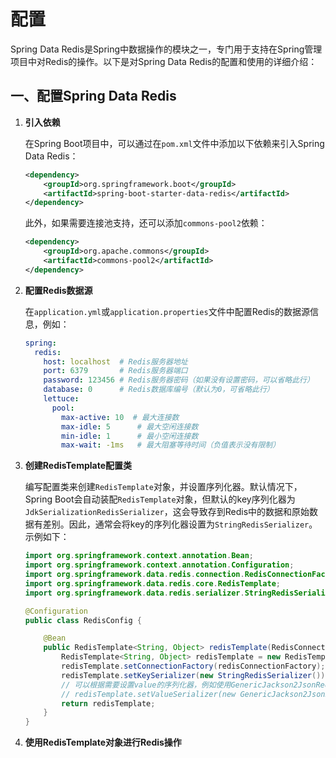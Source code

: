 # 配置

Spring Data Redis是Spring中数据操作的模块之一，专门用于支持在Spring管理项目中对Redis的操作。以下是对Spring Data Redis的配置和使用的详细介绍：

## 一、配置Spring Data Redis

1. **引入依赖**

   在Spring Boot项目中，可以通过在`pom.xml`文件中添加以下依赖来引入Spring Data Redis：

   ```xml
   <dependency>
       <groupId>org.springframework.boot</groupId>
       <artifactId>spring-boot-starter-data-redis</artifactId>
   </dependency>
   ```

   此外，如果需要连接池支持，还可以添加`commons-pool2`依赖：

   ```xml
   <dependency>
       <groupId>org.apache.commons</groupId>
       <artifactId>commons-pool2</artifactId>
   </dependency>
   ```

2. **配置Redis数据源**

   在`application.yml`或`application.properties`文件中配置Redis的数据源信息，例如：

   ```yaml
   spring:
     redis:
       host: localhost  # Redis服务器地址
       port: 6379       # Redis服务器端口
       password: 123456 # Redis服务器密码（如果没有设置密码，可以省略此行）
       database: 0      # Redis数据库编号（默认为0，可省略此行）
       lettuce:
         pool:
           max-active: 10  # 最大连接数
           max-idle: 5      # 最大空闲连接数
           min-idle: 1      # 最小空闲连接数
           max-wait: -1ms   # 最大阻塞等待时间（负值表示没有限制）
   ```

3. **创建RedisTemplate配置类**

   编写配置类来创建`RedisTemplate`对象，并设置序列化器。默认情况下，Spring Boot会自动装配`RedisTemplate`对象，但默认的key序列化器为`JdkSerializationRedisSerializer`，这会导致存到Redis中的数据和原始数据有差别。因此，通常会将key的序列化器设置为`StringRedisSerializer`。示例如下：

   ```java
   import org.springframework.context.annotation.Bean;
   import org.springframework.context.annotation.Configuration;
   import org.springframework.data.redis.connection.RedisConnectionFactory;
   import org.springframework.data.redis.core.RedisTemplate;
   import org.springframework.data.redis.serializer.StringRedisSerializer;

   @Configuration
   public class RedisConfig {

       @Bean
       public RedisTemplate<String, Object> redisTemplate(RedisConnectionFactory redisConnectionFactory) {
           RedisTemplate<String, Object> redisTemplate = new RedisTemplate<>();
           redisTemplate.setConnectionFactory(redisConnectionFactory);
           redisTemplate.setKeySerializer(new StringRedisSerializer());
           // 可以根据需要设置value的序列化器，例如使用GenericJackson2JsonRedisSerializer来序列化对象
           // redisTemplate.setValueSerializer(new GenericJackson2JsonRedisSerializer());
           return redisTemplate;
       }
   }
   ```

4. **使用RedisTemplate对象进行Redis操作**
